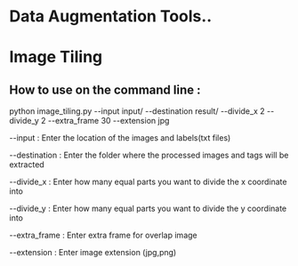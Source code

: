 # Data Augmentation Tools..

# Image Tiling 

## How to use on the command line : 

python image_tiling.py --input input/ --destination result/ --divide_x 2 --divide_y 2 --extra_frame 30 --extension jpg

--input : Enter the location of the images and labels(txt files)

--destination : Enter the folder where the processed images and tags will be extracted

--divide_x : Enter how many equal parts you want to divide the x coordinate into

--divide_y : Enter how many equal parts you want to divide the y coordinate into

--extra_frame : Enter extra frame for overlap image 

--extension : Enter image extension (jpg,png)
